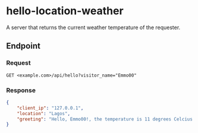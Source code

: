 # hello-location-weather

A server that returns the current weather temperature of the requester.

## Endpoint

### Request

```http
GET <example.com>/api/hello?visitor_name="Emmo00"
```

### Response

```json
{
    "client_ip": "127.0.0.1",
    "location": "Lagos",
    "greeting": "Hello, Emmo00!, the temperature is 11 degrees Celcius in Lagos"
}
```